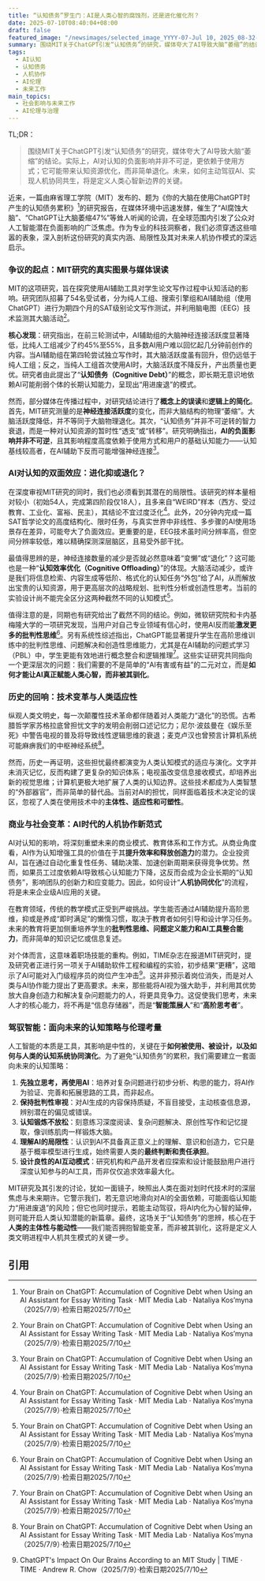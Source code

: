 ```yaml
---
title: “认知债务”罗生门：AI是人类心智的腐蚀剂，还是进化催化剂？
date: 2025-07-10T08:40:04+08:00
draft: false
featured_image: "/newsimages/selected_image_YYYY-07-Jul 10, 2025_08-32-55-864.jpg"
summary: 围绕MIT关于ChatGPT引发“认知债务”的研究，媒体夸大了AI导致大脑“萎缩”的结论。实际上，AI对认知的负面影响并非不可逆，更依赖于使用方式；它可能带来认知资源优化，而非简单退化。未来，如何主动驾驭AI、实现人机协同共生，将是定义人类心智新边界的关键。
tags: 
  - AI认知
  - 认知债务
  - 人机协作
  - AI伦理
  - 未来工作
main_topics: 
  - 社会影响与未来工作
  - AI伦理与治理
---
```


TL;DR：
>围绕MIT关于ChatGPT引发“认知债务”的研究，媒体夸大了AI导致大脑“萎缩”的结论。实际上，AI对认知的负面影响并非不可逆，更依赖于使用方式；它可能带来认知资源优化，而非简单退化。未来，如何主动驾驭AI、实现人机协同共生，将是定义人类心智新边界的关键。

近来，一篇由麻省理工学院（MIT）发布的、题为《你的大脑在使用ChatGPT时产生的认知债务累积》[^1]的研究报告，在媒体环境中迅速发酵，催生了“AI腐蚀大脑”、“ChatGPT让大脑萎缩47%”等耸人听闻的论调，在全球范围内引发了公众对人工智能潜在负面影响的广泛焦虑。作为专业的科技洞察者，我们必须穿透这些喧嚣的表象，深入剖析这份研究的真实内涵、局限性及其对未来人机协作模式的深远启示。

### 争议的起点：MIT研究的真实图景与媒体误读

MIT的这项研究，旨在探究使用AI辅助工具对学生论文写作过程中认知活动的影响。研究团队招募了54名受试者，分为纯人工组、搜索引擎组和AI辅助组（使用ChatGPT）进行为期四个月的SAT级别论文写作测试，并利用脑电图（EEG）技术监测其大脑活动[^1]。

**核心发现**：研究指出，在前三轮测试中，AI辅助组的大脑神经连接活跃度显著降低，比纯人工组减少了约45%至55%，且多数AI用户难以回忆起几分钟前创作的内容。当AI辅助组在第四轮尝试独立写作时，其大脑活跃度虽有回升，但仍远低于纯人工组；反之，当纯人工组首次使用AI时，大脑活跃度不降反升，产出质量也更优。研究者由此提出了“**认知债务（Cognitive Debt）**”的概念，即长期无意识地依赖AI可能削弱个体的长期认知能力，呈现出“用进废退”的模式。

然而，部分媒体在传播过程中，对研究结论进行了**概念上的误读**和**逻辑上的简化**。首先，MIT研究测量的是**神经连接活跃度**的变化，而非大脑结构的物理“萎缩”。大脑活跃度降低，并不等同于大脑物理退化。其次，“认知债务”并非不可逆转的智力衰退，而是一种对认知资源的暂时性“透支”或“转移”。研究明确指出，**AI的负面影响并非不可逆**，且其影响程度高度依赖于使用方式和用户的基础认知能力——认知基线较高者，在AI辅助下反而可能增强神经连接[^1]。

### AI对认知的双面效应：进化抑或退化？

在深度审视MIT研究的同时，我们也必须看到其潜在的局限性。该研究的样本量相对较小（初始54人，完成第四阶段仅18人），且多来自“WEIRD”样本（西方、受过教育、工业化、富裕、民主），其结论不宜过度泛化[^1]。此外，20分钟内完成一篇SAT哲学论文的高度结构化、限时任务，与真实世界中非线性、多步骤的AI使用场景存在差异，可能夸大了负面效应。更重要的是，EEG技术虽时间分辨率高，但空间分辨率较低，难以精确探测深层脑区，且易受外部干扰。

最值得思辨的是，神经连接数量的减少是否就必然意味着“变懒”或“退化”？这可能也是一种“**认知效率优化（Cognitive Offloading）**”的体现。大脑活动减少，或许是我们将信息检索、内容生成等低阶、格式化的认知任务“外包”给了AI，从而解放出宝贵的认知资源，用于更高层次的战略规划、批判性分析或创造性思考。当前的实验设计尚不能完全区分这两种截然不同的认知模式[^1]。

值得注意的是，同期也有研究给出了截然不同的结论。例如，微软研究院和卡内基梅隆大学的一项研究发现，当用户对自己专业领域有信心时，使用AI反而能**激发更多的批判性思维**[^1]。另有系统性综述指出，ChatGPT能显著提升学生在高阶思维训练中的批判性思维、问题解决和创造性思维能力，尤其是在AI辅助的问题式学习（PBL）中，学生更能有效地进行概念整合和逻辑推理[^1]。这些实证研究共同指向一个更深层次的问题：我们需要的不是简单的“AI有害或有益”的二元对立，而是**如何才能让AI真正赋能人类心智，而非被其驯化**。

### 历史的回响：技术变革与人类适应性

纵观人类文明史，每一次颠覆性技术革命都伴随着对人类能力“退化”的恐慌。古希腊哲学家苏格拉底曾担忧文字的发明会削弱口述记忆力；尼尔·波兹曼在《娱乐至死》中警告电视的普及将导致线性逻辑思维的衰退；麦克卢汉也曾预言计算机系统可能麻痹我们的中枢神经系统[^1]。

然而，历史一再证明，这些担忧最终都演变为人类认知模式的适应与演化。文字并未消灭记忆，反而构建了更复杂的知识体系；电视虽改变信息接收模式，却培养出新的视觉思维；计算机更极大地扩展了人类的认知边界。这些技术都成为人类智慧的“外部器官”，而非简单的替代品。当前对AI的担忧，同样面临着技术决定论的误区，忽视了人类在使用技术中的**主体性、适应性和可塑性**。

### 商业与社会变革：AI时代的人机协作新范式

AI对认知的影响，将深刻重塑未来的商业模式、教育体系和工作方式。从商业角度看，AI作为认知增强工具的价值在于其**提升效率和释放创造力**的潜力。企业投资AI，旨在通过自动化重复性任务、辅助决策、加速创新周期来获得竞争优势。然而，如果员工过度依赖AI导致核心认知能力下降，这反而会成为企业长期的“认知债务”，影响团队的创新力和应变能力。因此，如何设计“**人机协同优化**”的流程，将是未来企业级AI应用的关键。

在教育领域，传统的教学模式正受到严峻挑战。学生能否通过AI辅助提升高阶思维，抑或是养成“即时满足”的懒惰习惯，取决于教育者如何引导和设计学习任务。未来的教育将更加侧重培养学生的**批判性思维、问题定义能力和AI工具整合能力**，而非简单的知识记忆或信息复述。

对个体而言，这意味着职场技能的重构。例如，TIME杂志在报道MIT研究时，提及研究者正进行另一项关于AI辅助软件工程和编程的实验，初步结果“更糟”，这暗示了AI可能对入门级程序员的岗位产生冲击[^2]。这并非预示着岗位消失，而是对人类与AI协作能力提出了更高要求。未来，那些能将AI视为强大助手，并利用其优势放大自身创造力和解决复杂问题能力的人，将更具竞争力。这促使我们思考，未来人才的核心能力，将不再是“信息存储器”，而是“**智能策展人**”和“**高阶思考者**”。

### 驾驭智能：面向未来的认知策略与伦理考量

人工智能的本质是工具，其影响是中性的，关键在于**如何被使用、被设计，以及如何与人类的认知系统协同演化**。为了避免“认知债务”的累积，我们需要建立一套面向未来的认知策略：

1.  **先独立思考，再使用AI**：培养对复杂问题进行初步分析、构思的能力，将AI作为验证、完善和拓展思路的工具，而非起点。
2.  **保持批判性审视**：对AI生成的内容保持质疑，不盲目接受，主动核查信息源，辨别潜在的偏见或错误。
3.  **认知锻炼不放松**：刻意练习深度阅读、复杂问题解决、原创性写作和记忆提取，像训练肌肉一样锻炼大脑。
4.  **理解AI的局限性**：认识到AI不具备真正意义上的理解、意识和创造力，它只是基于概率模型进行生成，始终需要人类的**最终判断和责任承担**。
5.  **设计良性的AI互动模式**：研究机构和产品开发者应探索和设计能鼓励用户进行深度认知参与的AI工具，而非仅仅追求效率最大化。

MIT研究及其引发的讨论，犹如一面镜子，映照出人类在面对划时代技术时的深层焦虑与未来期许。它警示我们，若无意识地滑向对AI的全面依赖，可能面临认知能力“用进废退”的风险；但它也同时提示，若能主动驾驭，将AI内化为心智的延伸，则可能开启人类认知潜能的新篇章。最终，这场关于“认知债务”的思辨，核心在于**人类的主体性与能动性**——我们能否拥抱智能变革，而非被其驯化，这将是定义人类文明进程中人机共生模式的关键一步。

## 引用
[^1]: Your Brain on ChatGPT: Accumulation of Cognitive Debt when Using an AI Assistant for Essay Writing Task · MIT Media Lab · Nataliya Kos’myna（2025/7/9）·检索日期2025/7/10
[^2]: ChatGPT's Impact On Our Brains According to an MIT Study | TIME · TIME · Andrew R. Chow（2025/7/9）·检索日期2025/7/10
[^3]: MIT研究表明：ChatGPT正在累积你的“认知债务” - 知乎专栏 · 知乎专栏（2025/7/9）·检索日期2025/7/10
[^4]: 麻省理工学院：依赖ChatGPT导致认知能力下降 - 199IT · 199IT（2025/7/9）·检索日期2025/7/10
[^5]: MIT 重磅实证：用ChatGPT写文会让大脑“退化”！ - 澎湃新闻 · 澎湃新闻（2025/7/9）·检索日期2025/7/10
[^6]: 你的大脑真的在被AI“腐蚀”吗？ · 脑极体 · 珊瑚（2025/7/9）·检索日期2025/7/10
